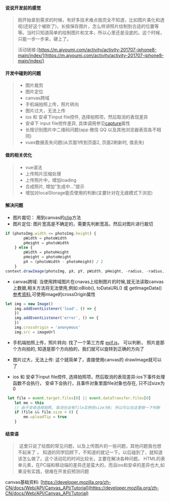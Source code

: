 #### 说说开发前的感觉
> 刚开始拿到需求的时候，有好多技术难点我完全不知道，比如图片美化和透视(还好这个被砍了)，长按保存图片，怎么样讲照片绘制到合适的位置等等。当时只知道简单的绘制图片和文本，所以心里还是没底的。这个时候，只能一步一步来，硬上了。 
> 
> 活动链接:[https://m.aiyoumi.com/activity/activity-201707-iphone8-main/index/](https://m.aiyoumi.com/activity/activity-201707-iphone8-main/index/)

#### 开发中碰到的问题
> * 图片裁剪
> * 图片定位
> * canvas跨域
> * 手机端拍照上传，照片转向
> * 图片过大，无法上传
> * ios 和 安卓下input file控件, 选择拍照项，然后取消的表现差异
> * 安卓下 input file控件差异, 具体调用参见[capture](https://www.w3.org/TR/html-media-capture/)属性 
> * 长按识别图片中二维码问题(app 微信 QQ 以及其他浏览器表现各不相同)
> * vuex数据丢失问题(从页面1传到页面2, 页面2刷新时, 值丢失)

#### 做的相关优化
> * vue语法
> * 上传照片压缩处理
> * 上传照片中，增加loading
> * 合成照片, 增加“生成中...”提示
> * 增加对localStorage能否使用的判断(主要针对在无痕模式下浏览)

#### 解决问题
* 图片裁切： 用到canvas的[clip](https://developer.mozilla.org/en-US/docs/Web/API/CanvasRenderingContext2D/clip)方法
* 图片定位: 图片宽高是不确定的，需要先判断宽高，然后对图片进行裁切

```javascript
if (photoImg.width <= photoImg.height) {
        pWidth = photoWidth
        pHeight = photoWidth
    } else {
        pWidth = photoHeight
        pHeight = photoHeight
        pX = (photoWidth - photoHeight) / 2
    }
context.drawImage(photoImg, pX, pY, pWidth, pHeight, -radius, -radius, radius * 2, radius * 2)
```

*  canvas跨域: 当使用跨域图片在cnavas上绘制图片的时候,就无法读取canvas上数据,相关方法将无法使用,例如:oBlob(), toDataURL() 或 getImageData() [参考资料](https://developer.mozilla.org/zh-CN/docs/Web/HTML/CORS_enabled_image),可使用image的crossOrigin属性

```javascript
let img = new Image()
    img.addEventListener('load', () => {    
    })
    img.addEventListener('error', () => {    
    })
    img.crossOrigin = 'anonymous'
    img.src = imageUrl        
```

* 手机端拍照上传，照片转向: 找了一个第三方库 [exif.js](https://github.com/exif-js/exif-js)， 可以判断， 照片是那个方向拍的, 知道是那个方向拍的，我们就可以旋转到正确的方向了

* 图片过大，无法上传: 这个就简单了，直接使用canvas的 drawImage就可以了

* ios 和 安卓下input file控件, 选择拍照项，然后取消的表现差异:ios下事件处理函数不会执行， 安卓下会执行，且事件对象里面file对象也存在, 只不过size为0

```javascript
 let file = event.target.files[0] || event.dataTransfer.files[0]
    let me = this
    // 由于安卓选择拍照, 取消也会有file实例但size为0; 所以可以在这里做一下判断
    if (file && file.size > 0) {
        me.uploadTip = true
    }
```

#### 结束语
>  这里只说了绘图的常见问题，以及上传图片的一些问题，其他问题我也想不起来了 。 知道的同学回顾下，不知道的就记一下。以后碰到了，就知道该怎么做了。这个活动花的时间比较长，主要在解决各种问题。
> HTML的表单元素，在PC端和移动端的差异还是蛮大的，而且ios和安卓的差异也大,如果没有实践，很难在开发前预测问题

canvas基础资料: [https://developer.mozilla.org/zh-CN/docs/Web/API/Canvas_API/Tutorial](https://developer.mozilla.org/zh-CN/docs/Web/API/Canvas_API/Tutorial)

